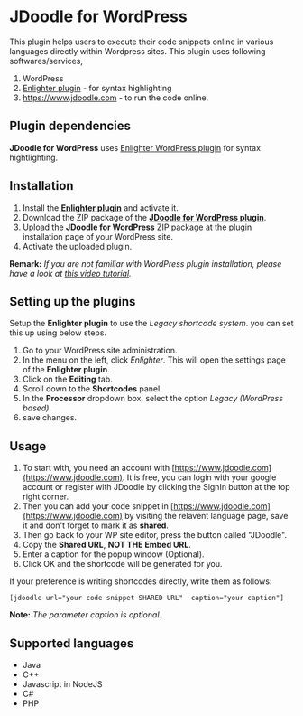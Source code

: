# JDoodle for WordPress
This plugin helps users to execute their code snippets online in various languages directly within Wordpress sites. This plugin uses following softwares/services, 
1. WordPress 
2. [Enlighter plugin](https://wordpress.org/plugins/enlighter/) - for syntax highlighting
3. https://www.jdoodle.com -  to run the code online.

## Plugin dependencies
**JDoodle for WordPress** uses [Enlighter WordPress plugin](https://wordpress.org/plugins/enlighter/) for syntax hightlighting.

## Installation
1. Install the [**Enlighter plugin**](https://wordpress.org/plugins/enlighter/) and activate it.
2. Download the ZIP package of the [**JDoodle for WordPress plugin**](https://github.com/evonox/jdoodle-for-wp/releases/tag/v1.0).
3. Upload the **JDoodle for WordPress** ZIP package at the plugin installation page of your WordPress site.
4. Activate the uploaded plugin.

**Remark:** *If you are not familiar with WordPress plugin installation, please have a look at [this video tutorial](https://www.youtube.com/watch?v=AXM1QgMODW0).*

## Setting up the plugins
Setup the **Enlighter plugin** to use the *Legacy shortcode system*. 
you can set this up using below steps.
1. Go to your WordPress site administration.
2. In the menu on the left, click *Enlighter*. This will open the settings page of the **Enlighter plugin**.
3. Click on the **Editing** tab.
4. Scroll down to the **Shortcodes** panel.
5. In the  **Processor** dropdown box, select the option *Legacy (WordPress based)*.
6. save changes.

## Usage
1. To start with, you need an account with [https://www.jdoodle.com](https://www.jdoodle.com). It is free, you can login with your google account or register with JDoodle by clicking the SignIn button at the top right corner.
2. Then you can add your code snippet in [https://www.jdoodle.com](https://www.jdoodle.com) by visiting the relavent language page, save it and don't forget to mark it as **shared**.
3. Then go back to your WP site editor, press the button called "JDoodle".
4. Copy the **Shared URL**, **NOT THE Embed URL**.
5. Enter a caption for the popup window (Optional).
6. Click OK and the shortcode will be generated for you.

If your preference is writing shortcodes directly, write them as follows:
```
[jdoodle url="your code snippet SHARED URL"  caption="your caption"]
```
**Note:** *The parameter caption is optional.*

## Supported languages
* Java
* C++
* Javascript in NodeJS
* C#
* PHP











